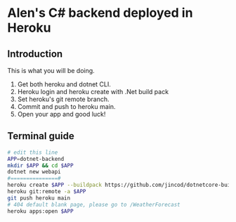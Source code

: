 # Alen's C# backend deployed in Heroku

## Introduction

This is what you will be doing.

1. Get both heroku and dotnet CLI.
2. Heroku login and heroku create with .Net build pack
3. Set heroku's git remote branch.
4. Commit and push to heroku main.
5. Open your app and good luck!

## Terminal guide

```bash
# edit this line
APP=dotnet-backend
mkdir $APP && cd $APP
dotnet new webapi
#===============#
heroku create $APP --buildpack https://github.com/jincod/dotnetcore-buildpack.git
heroku git:remote -a $APP
git push heroku main
# 404 default blank page, please go to /WeatherForecast
heroku apps:open $APP
```
